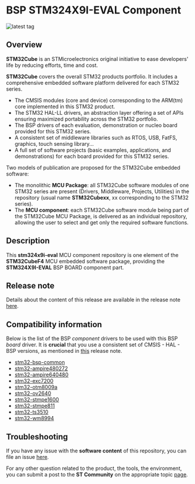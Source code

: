# BSP STM324X9I-EVAL Component

![latest tag](https://img.shields.io/github/v/tag/STMicroelectronics/stm324x9i-eval.svg?color=brightgreen)

## Overview

**STM32Cube** is an STMicroelectronics original initiative to ease developers' life by reducing efforts, time and cost.

**STM32Cube** covers the overall STM32 products portfolio. It includes a comprehensive embedded software platform delivered for each STM32 series.
   * The CMSIS modules (core and device) corresponding to the ARM(tm) core implemented in this STM32 product.
   * The STM32 HAL-LL drivers, an abstraction layer offering a set of APIs ensuring maximized portability across the STM32 portfolio.
   * The BSP drivers of each evaluation, demonstration or nucleo board provided for this STM32 series.
   * A consistent set of middleware libraries such as RTOS, USB, FatFS, graphics, touch sensing library...
   * A full set of software projects (basic examples, applications, and demonstrations) for each board provided for this STM32 series.

Two models of publication are proposed for the STM32Cube embedded software:
   * The monolithic **MCU Package**: all STM32Cube software modules of one STM32 series are present (Drivers, Middleware, Projects, Utilities) in the repository (usual name **STM32Cubexx**, xx corresponding to the STM32 series).
   * The **MCU component**: each STM32Cube software module being part of the STM32Cube MCU Package, is delivered as an individual repository, allowing the user to select and get only the required software functions.

## Description

This **stm324x9i-eval** MCU component repository is one element of the **STM32CubeF4** MCU embedded software package, providing the **STM324X9I-EVAL** BSP BOARD component part.

## Release note

Details about the content of this release are available in the release note [here](https://htmlpreview.github.io/?https://github.com/STMicroelectronics/stm324x9i-eval/blob/main/Release_Notes.html).

## Compatibility information

Below is the list of the BSP *component* drivers to be used with this BSP *board* driver. It is **crucial** that you use a consistent set of CMSIS - HAL - BSP versions, as mentioned in [this](https://htmlpreview.github.io/?https://github.com/STMicroelectronics/STM32CubeF4/blob/master/Release_Notes.html) release note.

* [stm32-bsp-common](https://github.com/STMicroelectronics/stm32-bsp-common)
* [stm32-ampire480272](https://github.com/STMicroelectronics/stm32-ampire480272)
* [stm32-ampire640480](https://github.com/STMicroelectronics/stm32-ampire640480)
* [stm32-exc7200](https://github.com/STMicroelectronics/stm32-exc7200)
* [stm32-otm8009a](https://github.com/STMicroelectronics/stm32-otm8009a)
* [stm32-ov2640](https://github.com/STMicroelectronics/stm32-ov2640)
* [stm32-stmpe1600](https://github.com/STMicroelectronics/stm32-stmpe1600)
* [stm32-stmpe811](https://github.com/STMicroelectronics/stm32-stmpe811)
* [stm32-ts3510](https://github.com/STMicroelectronics/stm32-ts3510)
* [stm32-wm8994](https://github.com/STMicroelectronics/stm32-wm8994)

## Troubleshooting

If you have any issue with the **software content** of this repository, you can file an issue [here](https://github.com/STMicroelectronics/stm324x9i-eval/issues/new/choose).

For any other question related to the product, the tools, the environment, you can submit a post to the **ST Community** on the appropriate topic [page](https://community.st.com/s/topiccatalog).
